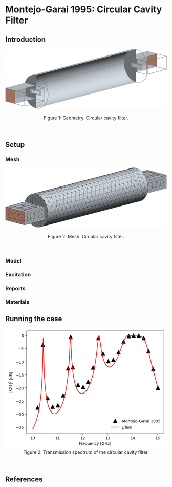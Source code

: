 # Montejo-Garai 1995: Circular Cavity Filter

## Introduction

<div align="center">
    <img src="data/Geometry.png" alt="drawing" width="600">
    <br/>
    <br/>
    Figure 1: Geometry. Circular cavity filter.
</div>
<br/>
<br/>

## Setup

### Mesh

<div align="center">
    <img src="data/Mesh.png" alt="drawing" width="600">
    <br/>
    <br/>
    Figure 2: Mesh. Circular cavity filter.
</div>
<br/>
<br/>

### Model

### Excitation

### Reports

### Materials


## Running the case

<div align="center">
    <img src="results/S21_vs_frequency.png" alt="drawing" width="600">
    <br/>
    Figure 2: Transmission spectrum of the circular cavity filter.
</div>
<br/>
<br/>

## References